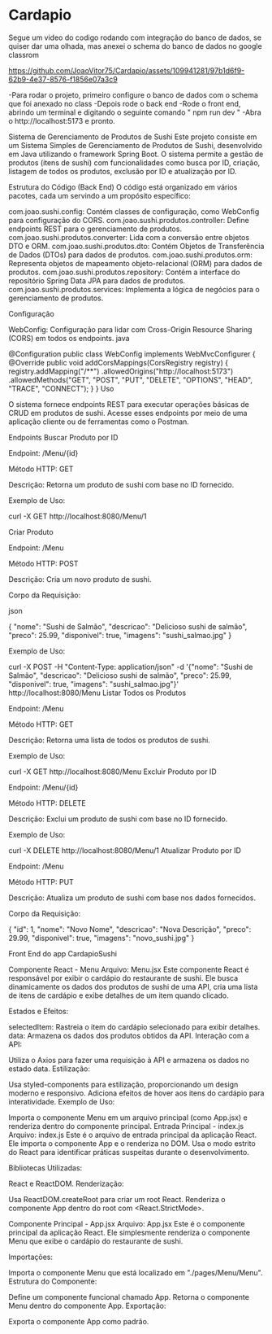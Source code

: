 # Cardapio

Segue um video do codigo rodando com integração do banco de dados, se quiser dar uma olhada, mas anexei o schema do banco de dados no google classrom 

https://github.com/JoaoVitor75/Cardapio/assets/109941281/97b1d6f9-62b9-4e37-8576-f1856e07a3c9

-Para rodar o projeto, primeiro configure o banco de dados com o schema que foi anexado no class
-Depois rode o back end
-Rode o front end, abrindo um terminal e digitando o seguinte comando " npm run dev "
-Abra o http://localhost:5173 e pronto.

Sistema de Gerenciamento de Produtos de Sushi
Este projeto consiste em um Sistema Simples de Gerenciamento de Produtos de Sushi, desenvolvido em Java utilizando o framework Spring Boot.
O sistema permite a gestão de produtos (itens de sushi) com funcionalidades como busca por ID, criação, listagem de todos os produtos, exclusão por ID e atualização por ID.

Estrutura do Código (Back End)
O código está organizado em vários pacotes, cada um servindo a um propósito específico:

com.joao.sushi.config: Contém classes de configuração, como WebConfig para configuração do CORS.
com.joao.sushi.produtos.controller: Define endpoints REST para o gerenciamento de produtos.
com.joao.sushi.produtos.converter: Lida com a conversão entre objetos DTO e ORM.
com.joao.sushi.produtos.dto: Contém Objetos de Transferência de Dados (DTOs) para dados de produtos.
com.joao.sushi.produtos.orm: Representa objetos de mapeamento objeto-relacional (ORM) para dados de produtos.
com.joao.sushi.produtos.repository: Contém a interface do repositório Spring Data JPA para dados de produtos.
com.joao.sushi.produtos.services: Implementa a lógica de negócios para o gerenciamento de produtos.

Configuração

WebConfig: Configuração para lidar com Cross-Origin Resource Sharing (CORS) em todos os endpoints.
java

@Configuration
public class WebConfig implements WebMvcConfigurer {
    @Override
    public void addCorsMappings(CorsRegistry registry) {
        registry.addMapping("/**")
            .allowedOrigins("http://localhost:5173")
            .allowedMethods("GET", "POST", "PUT", "DELETE", "OPTIONS", "HEAD", "TRACE", "CONNECT");
    }
}
Uso

O sistema fornece endpoints REST para executar operações básicas de CRUD em produtos de sushi. Acesse esses endpoints por meio de uma aplicação cliente ou de ferramentas como o Postman.

Endpoints
Buscar Produto por ID

Endpoint: /Menu/{id}

Método HTTP: GET

Descrição: Retorna um produto de sushi com base no ID fornecido.

Exemplo de Uso:

curl -X GET http://localhost:8080/Menu/1

Criar Produto

Endpoint: /Menu

Método HTTP: POST

Descrição: Cria um novo produto de sushi.

Corpo da Requisição:

json

{
  "nome": "Sushi de Salmão",
  "descricao": "Delicioso sushi de salmão",
  "preco": 25.99,
  "disponivel": true,
  "imagens": "sushi_salmao.jpg"
}

Exemplo de Uso:

curl -X POST -H "Content-Type: application/json" -d '{"nome": "Sushi de Salmão", "descricao": "Delicioso sushi de salmão", "preco": 25.99, "disponivel": true, "imagens": "sushi_salmao.jpg"}' http://localhost:8080/Menu
Listar Todos os Produtos

Endpoint: /Menu

Método HTTP: GET

Descrição: Retorna uma lista de todos os produtos de sushi.

Exemplo de Uso:

curl -X GET http://localhost:8080/Menu
Excluir Produto por ID

Endpoint: /Menu/{id}

Método HTTP: DELETE

Descrição: Exclui um produto de sushi com base no ID fornecido.

Exemplo de Uso:

curl -X DELETE http://localhost:8080/Menu/1
Atualizar Produto por ID

Endpoint: /Menu

Método HTTP: PUT

Descrição: Atualiza um produto de sushi com base nos dados fornecidos.

Corpo da Requisição:

{
  "id": 1,
  "nome": "Novo Nome",
  "descricao": "Nova Descrição",
  "preco": 29.99,
  "disponivel": true,
  "imagens": "novo_sushi.jpg"
}

Front End do app CardapioSushi

Componente React - Menu
Arquivo: Menu.jsx
Este componente React é responsável por exibir o cardápio do restaurante de sushi. Ele busca dinamicamente os dados dos produtos de sushi de uma API, cria uma lista de itens de cardápio e exibe detalhes de um item quando clicado.

Estados e Efeitos:

selectedItem: Rastreia o item do cardápio selecionado para exibir detalhes.
data: Armazena os dados dos produtos obtidos da API.
Interação com a API:

Utiliza o Axios para fazer uma requisição à API e armazena os dados no estado data.
Estilização:

Usa styled-components para estilização, proporcionando um design moderno e responsivo.
Adiciona efeitos de hover aos itens do cardápio para interatividade.
Exemplo de Uso:

Importa o componente Menu em um arquivo principal (como App.jsx) e renderiza dentro do componente principal.
Entrada Principal - index.js
Arquivo: index.js
Este é o arquivo de entrada principal da aplicação React. Ele importa o componente App e o renderiza no DOM. Usa o modo estrito do React para identificar práticas suspeitas durante o desenvolvimento.

Bibliotecas Utilizadas:

React e ReactDOM.
Renderização:

Usa ReactDOM.createRoot para criar um root React.
Renderiza o componente App dentro do root com <React.StrictMode>.

Componente Principal - App.jsx
Arquivo: App.jsx
Este é o componente principal da aplicação React. Ele simplesmente renderiza o componente Menu que exibe o cardápio do restaurante de sushi.

Importações:

Importa o componente Menu que está localizado em "./pages/Menu/Menu".
Estrutura do Componente:

Define um componente funcional chamado App.
Retorna o componente Menu dentro do componente App.
Exportação:

Exporta o componente App como padrão.
